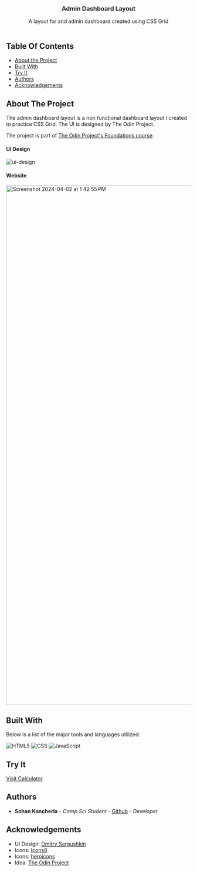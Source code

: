 <br/>
<p align="center">
  <h3 align="center">Admin Dashboard Layout</h3>

  <p align="center">
    A layout for and admin dashboard created using CSS Grid
    <br/>
    <br/>
  </p>
</p>

## Table Of Contents

* [About the Project](#about-the-project)
* [Built With](#built-with)
* [Try It](#try-it)
* [Authors](#authors)
* [Acknowledgements](#acknowledgements)

## About The Project

The admin dashboard layout is a non functional dashboard layout I created to practice CSS Grid. The UI is designed by The Odin Project.

The project is part of [The Odin Project's Foundations course](https://www.theodinproject.com/lessons/node-path-intermediate-html-and-css-admin-dashboard/).

#### UI Design
![ui-design](https://github.com/sohankancherla/sign-up/assets/30853467/87755df9-d4d9-4115-933d-25ca7cb9a602)

#### Website
<img width="1415" alt="Screenshot 2024-04-02 at 1 42 55 PM" src="https://github.com/sohankancherla/sign-up/assets/30853467/66b626bb-7b03-455f-a79a-6b7565d41c1c">


## Built With

Below is a list of the major tools and languages utilized:

  ![HTML5](https://img.shields.io/badge/html5-%23E34F26.svg?style=for-the-badge&logo=html5&logoColor=white)
  ![CSS](https://img.shields.io/badge/CSS3-1572B6?style=for-the-badge&logo=css3&logoColor=white)
  ![JavaScript](https://img.shields.io/badge/JavaScript-323330?style=for-the-badge&logo=javascript&logoColor=F7DF1E)

## Try It

[Visit Calculator](https://sohankancherla.github.io/calculator/)

## Authors

* **Sohan Kancherla** - *Comp Sci Student* - [Github](https://github.com/sohankancherla) - *Developer*

## Acknowledgements

* UI Design: [Dmitry Sergushkin](https://dribbble.com/shots/20330398-Case-study-Sign-up-form)
* Icons: [Icons8](https://icons8.com/)
* Icons: [heroicons](https://heroicons.com/)
* Idea: [The Odin Project](https://www.theodinproject.com/)
